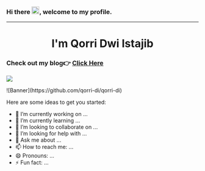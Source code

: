 ### Hi there <img width="20" height="20" src="https://raw.githubusercontent.com/iampavangandhi/iampavangandhi/master/gifs/Hi.gif">, welcome to my profile.

---
<h1 align="center">I'm Qorri Dwi Istajib</h1>

### Check out my blog:point_right: [Click Here](https://www.qorri-di.com/)

<p align="left"> <img src="https://komarev.com/ghpvc/?username=qorri-di&label=Profile%20views&color=0e75b6&style=flat"/> </p>
![Banner](https://github.com/qorri-di/qorri-di)

Here are some ideas to get you started:

- 🔭 I’m currently working on ...
- 🌱 I’m currently learning ...
- 👯 I’m looking to collaborate on ...
- 🤔 I’m looking for help with ...
- 💬 Ask me about ...
- 📫 How to reach me: ...
- 😄 Pronouns: ...
- ⚡ Fun fact: ...

